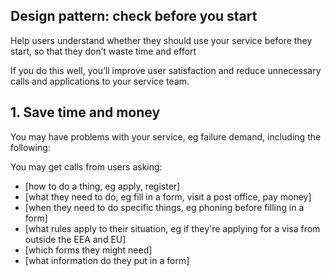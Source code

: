 

## Design pattern: check before you start

Help users understand whether they should use your service before they start, so that they don’t waste time and effort

If you do this well, you’ll improve user satisfaction and reduce unnecessary calls and applications to your service team.

## 1. Save time and money

You may have problems with your service, eg failure demand, including the following:

You may get calls from users asking:

- [how to do a thing, eg apply, register]
- [what they need to do, eg fill in a form, visit a post office, pay money]
- [when they need to do specific things, eg phoning before filling in a form]
- [what rules apply to their situation, eg if they're applying for a visa from outside the EEA and EU]
- [which forms they might need]
- [what information do they put in a form]

